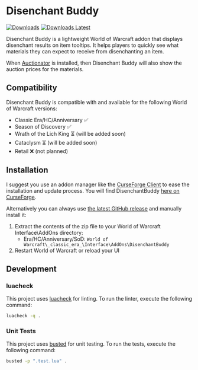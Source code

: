 # Disenchant Buddy

[![Downloads](https://img.shields.io/github/downloads/BreakBB/DisenchantBuddy/total.svg)](https://github.com/BreakBB/DisenchantBuddy/releases/)
[![Downloads Latest](https://img.shields.io/github/downloads/BreakBB/DisenchantBuddy/v1.2.1/total.svg)](https://github.com/BreakBB/DisenchantBuddy/releases/latest)

Disenchant Buddy is a lightweight World of Warcraft addon that displays disenchant results on item tooltips.
It helps players to quickly see what materials they can expect to receive from disenchanting an item.

When [Auctionator](https://github.com/Auctionator/Auctionator) is installed, then Disenchant Buddy will also show the auction prices for the materials.

## Compatibility

Disenchant Buddy is compatible with and available for the following World of Warcraft versions:

- Classic Era/HC/Anniversary :white_check_mark:
- Season of Discovery :white_check_mark:
- Wrath of the Lich King :hourglass_flowing_sand: (will be added soon)
- Cataclysm :hourglass_flowing_sand: (will be added soon)
- Retail :x: (not planned)

## Installation

I suggest you use an addon manager like the [CurseForge Client](https://curseforge.overwolf.com/) to ease the installation and update process. You will find
DisenchantBuddy [here on CurseForge](https://www.curseforge.com/wow/addons/disenchantbuddy).

Alternatively you can always use [the latest GitHub release](https://github.com/BreakBB/DisenchantBuddy/releases/latest) and manually install it:

1. Extract the contents of the zip file to your World of Warcraft Interface\AddOns directory:
    - Era/HC/Anniversary/SoD: `World of Warcraft\_classic_era_\Interface\AddOns\DisenchantBuddy`
2. Restart World of Warcraft or reload your UI

## Development

### luacheck

This project uses [luacheck](https://github.com/lunarmodules/luacheck/) for linting. To run the linter, execute the following command:

```sh
luacheck -q .
```

### Unit Tests

This project uses [busted](https://github.com/lunarmodules/busted) for unit testing. To run the tests, execute the following command:

```sh
busted -p ".test.lua" .
```
